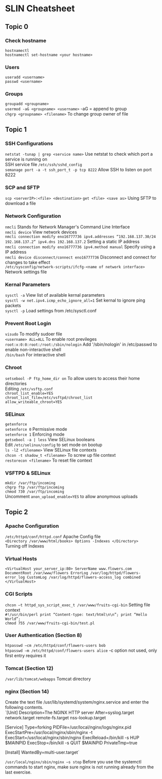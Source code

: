 # SLIN Cheatsheet

## Topic 0

### Check hostname
`hostnamectl`  
`hostnamectl set-hostname <your hostname>`  

### Users
`useradd <username>`  
`passwd <username>`  

### Groups
`groupadd <groupname>`  
`usermod -aG <groupname> <username>` -aG = append to group  
`chgrp <groupname> <filename>` To change group owner of file  

## Topic 1

### SSH Configurations
`netstat -tunap | grep <service name>` Use netstat to check which port a service is running on  
SSH service file `/etc/ssh/sshd_config`  
`semanage port -a -t ssh_port_t -p tcp 8222` Allow SSH to listen on port 8222  

### SCP and SFTP
`scp <serverIP>:<file> <destination>`
`get <file> <save as>` Using SFTP to download a file

### Network Configuration
`nmcli` Stands for Network Manager's Command Line Interface  
`nmcli device` View network devices  
`nmcli connection modify eno16777736 ipv4.addresses “192.168.137.30/24 192.168.137.2” ipv4.dns 192.168.137.2` Setting a static IP address  
`nmcli connection modify eno16777736 ipv4.method manual` Specify using a IP address  
`nmcli device disconnect/connect eno16777736` Disconnect and connect for changes to take effect  
`/etc/sysconfig/network-scripts/ifcfg-<name of network interface>` Network settings file  

### Kernal Parameters
`sysctl -a` View list of available kernal parameters  
`sysctl -w net.ipv4.icmp_echo_ignore_all=1` Set kernal to ignore ping packets  
`sysctl -p` Load settings from /etc/sysctl.conf  

### Prevent Root Login
`visudo` To modify sudoer file  
`<username> ALL=ALL` To enable root previleges  
`root:x:0:0:root:/root:/sbin/nologin` Add '/sbin/nologin' in /etc/passwd to enable non-interactive shell  
`/bin/bash` For interactive shell  

### Chroot
`setsebool -P ftp_home_dir on` To allow users to access their home directories  
Editing `/etc/vsftp.conf`  
`chroot_list_enable=YES`  
`chroot_list_file=/etc/vsftpd/chroot_list`  
`allow_writeable_chroot=YES`  

### SELinux
`getenforce`  
`setenforce 0` Permissive mode  
`setenforce 1` Enforcing mode  
`getsebool -a | less` View SELinux booleans  
Edit `/etc/selinux/config` to set mode on bootup  
`ls -lZ <filename>` View SELinux file contexts  
`chcon -t shadow_t <filename>` To screw up file context  
`restorecon <filename>` To reset file context  

### VSFTPD & SELinux
`mkdir /var/ftp/incoming`  
`chgrp ftp /var/ftp/incoming`  
`chmod 730 /var/ftp/incoming`  
Uncomment `anon_upload_enable=YES` to allow anonymous uploads  

## Topic 2

### Apache Configuration
`/etc/httpd/conf/httpd.conf` Apache Config file  
`<Directory /var/www/html/books>
    Options -Indexes
 </Directory>  
`
Turning off Indexes  

### Virtual Hosts
`<VirtualHost your_server_ip:80>
    ServerName www.flowers.com
    DocumentRoot /var/www/flowers
    ErrorLog /var/log/httpd/flowers-error_log
    CustomLog /var/log/httpd/flowers-access_log combined
 </VirtualHost>`    

### CGI Scripts
`chcon –t httpd_sys_script_exec_t /var/www/fruits-cgi-bin` Setting file context  
`#!/usr/bin/perl
print “Content-type: text/html\n\n”;
print “Hello World”;
`  
`chmod 755 /var/www/fruits-cgi-bin/test.pl`  

### User Authentication (Section 8)
`htpasswd –cm /etc/httpd/conf/flowers-users bob`  
`htpasswd –m /etc/httpd/conf/flowers-users alice` -c option not used, only first entry requires it  

### Tomcat (Section 12)
`/var/lib/tomcat/webapps` Tomcat directory  

### nginx (Section 14)
Create the text file /usr/lib/systemd/system/nginx.service and enter the following contents.  
`[Unit]
Description=The NGINX HTTP server
After=syslog.target network.target remote-fs.target nss-lookup.target

[Service]
Type=forking
PIDFile=/usr/local/nginx/logs/nginx.pid
ExecStartPre=/usr/local/nginx/sbin/nginx -t
ExecStart=/usr/local/nginx/sbin/nginx
ExecReload=/bin/kill -s HUP $MAINPID
ExecStop=/bin/kill -s QUIT $MAINPID
PrivateTmp=true

[Install]
WantedBy=multi-user.target`  

`/usr/local/nginx/sbin/nginx –s stop` Before you use the systemctl commands to start nginx, make sure nginx is not running already from the last exercise.  
